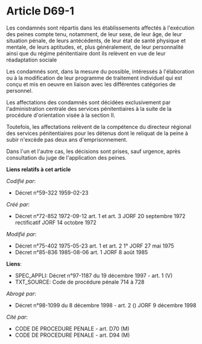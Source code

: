 # Article D69-1

Les condamnés sont répartis dans les établissements affectés à l'exécution des peines compte tenu, notamment, de leur sexe,
de leur âge, de leur situation pénale, de leurs antécédents, de leur état de santé physique et mentale, de leurs aptitudes,
et, plus généralement, de leur personnalité ainsi que du régime pénitentiaire dont ils relèvent en vue de leur réadaptation
sociale

Les condamnés sont, dans la mesure du possible, intéressés à l'élaboration ou à la modification de leur programme de
traitement individuel qui est conçu et mis en oeuvre en liaison avec les différentes catégories de personnel.

Les affectations des condamnés sont décidées exclusivement par l'administration centrale des services pénitentiaires à la
suite de la procédure d'orientation visée à la section II.

Toutefois, les affectations relèvent de la compétence du directeur régional des services pénitentiaires pour les détenus dont
le reliquat de la peine à subir n'excède pas deux ans d'emprisonnement.

Dans l'un et l'autre cas, les décisions sont prises, sauf urgence, après consultation du juge de l'application des peines.

**Liens relatifs à cet article**

_Codifié par_:

  - Décret n°59-322 1959-02-23

_Créé par_:

  - Décret n°72-852 1972-09-12 art. 1 et art. 3 JORF 20 septembre 1972 rectificatif JORF 14 octobre 1972

_Modifié par_:

  - Décret n°75-402 1975-05-23 art. 1 et art. 2 1° JORF 27 mai 1975
  - Décret n°85-836 1985-08-06 art. 1 JORF 8 août 1985

**Liens**:

  - SPEC_APPLI: Décret n°97-1187 du 19 décembre 1997 - art. 1 (V)
  - TXT_SOURCE: Code de procédure pénale 714 à 728

_Abrogé par_:

  - Décret n°98-1099 du 8 décembre 1998 - art. 2 () JORF 9 décembre 1998

_Cité par_:

  - CODE DE PROCEDURE PENALE - art. D70 (M)
  - CODE DE PROCEDURE PENALE - art. D94 (M)
